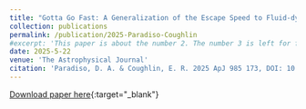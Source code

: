 ```yaml
---
title: "Gotta Go Fast: A Generalization of the Escape Speed to Fluid-dynamical Explosions and Implications for Astrophysical Transients"
collection: publications
permalink: /publication/2025-Paradiso-Coughlin
#excerpt: 'This paper is about the number 2. The number 3 is left for future work.'
date: 2025-5-22
venue: 'The Astrophysical Journal'
citation: 'Paradiso, D. A. & Coughlin, E. R. 2025 ApJ 985 173, DOI: 10.3847/1538-4357/adce6f'
---
```


[Download paper here](https://iopscience.iop.org/article/10.3847/1538-4357/adce6f){:target="_blank"}
